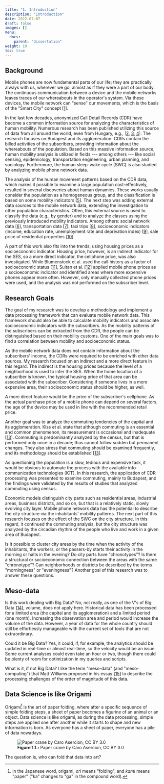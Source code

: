```yaml
---
title: "1. Introduction"
description: "Introduction"
date: 2022-07-07
draft: false
images: []
menu: 
  docs: 
    parent: "dissertation"
weight: 10
toc: true
---
```



## Background

Mobile phones are now fundamental parts of our life; they are practically always with us, wherever we go, almost as if they were a part of our body. The continuous communication between a device and the mobile networks leaves traces of our whereabouts in the operator's system. Via these devices, the mobile network can "sense" our movements, which is the basis of the "Smart City" concept [<a href="/docs/dissertation/bibliography#batty2012smart" title="M. Batty et al., “Smart cities of the future,” The European Physical Journal Special Topics, vol. 214, no. 1, pp. 481–518, 2012.">1</a>].

In the last few decades, anonymized Call Detail Records (<span class="acronym" title="Call Detail Record">CDR</span>) have become a common information source for analyzing the characteristics of human mobility. Numerous research has been published utilizing this source of data from all around the world, even from Hungary, e.g., [<a href="/docs/dissertation/bibliography#tettamanti2014mobile" title="T. Tettamanti and I. Varga, “Mobile phone location area based traffic flow estimation in urban road traffic,” Columbia International Publishing, Advances in Civil and Environmental Engineering, vol. 1, no. 1, pp. 1–15, 2014.">2</a>, <a href="/docs/dissertation/bibliography#egedy2021urban" title="T. Egedy and B. Ságvári, “Urban geographical patterns of the relationship between mobile communication, social networks and economic development–the case of Hungary,” Hungarian Geographical Bulletin, vol. 70, no. 2, pp. 129–148, 2021.">3</a>, <a href="/docs/dissertation/bibliography#szocska2021countrywide" title="M. Szocska et al., “Countrywide population movement monitoring using mobile devices generated (big) data during the COVID-19 crisis,” Scientific Reports, vol. 11, no. 1, pp. 1–9, 2021.">4</a>]. The research focuses on Budapest and its agglomeration. <span class="acronym" title="Call Detail Record">CDR</span>s contain the billed activities of the subscribers, providing information about the whereabouts of the population. Based on this massive information source, human mobility analysis is utilized in fields --- among others --- like social sensing, epidemiology, transportation engineering, urban planning, and sociology. Furthermore, the human sleep-wake cycle (<span class="acronym" title="sleep wake cycle">SWC</span>) is also studied by analyzing mobile phone network data.

The analysis of the human movement patterns based on the <span class="acronym" title="Call Detail Record">CDR</span> data, which makes it possible to examine a large population cost-effectively, resulted in several discoveries about human dynamics. These works usually consider the population as a homogeneous group, and the classification is based on some mobility indicators [<a href="/docs/dissertation/bibliography#pappalardo2015returners" title="L. Pappalardo, F. Simini, S. Rinzivillo, D. Pedreschi, F. Giannotti, and A.-L. Barabási, “Returners and explorers dichotomy in human mobility,” Nature communications, vol. 6, p. 8166, 2015.">5</a>]. The next step was adding external data sources to the mobile network data, extending the investigation to other population characteristics. Often, this external source is used to classify the data (e.g., by gender) and to analyze the classes using the previously introduced mobility indicators. Among others: social network data [<a href="/docs/dissertation/bibliography#cecaj2014re" title="A. Cecaj, M. Mamei, and N. Bicocchi, “Re-identification of anonymized CDR datasets using social network data,” in 2014 IEEE International Conference on Pervasive Computing and Communication Workshops (PERCOM WORKSHOPS), 2014, pp. 237–242.">6</a>], transportation data [<a href="/docs/dissertation/bibliography#huang2018modeling" title="Z. Huang et al., “Modeling real-time human mobility based on mobile phone and transportation data fusion,” Transportation research part C: emerging technologies, vol. 96, pp. 251–269, 2018.">7</a>], taxi trips [<a href="/docs/dissertation/bibliography#furno2017fusing" title="A. Furno, N.-E. El Faouzi, M. Fiore, and R. Stanica, “Fusing GPS probe and mobile phone data for enhanced land-use detection,” in 2017 5th IEEE International Conference on Models and Technologies for Intelligent Transportation Systems (MT-ITS), 2017, pp. 693–698.">8</a>], socioeconomic indicators (income, education rate, unemployment rate and deprivation index) [<a href="/docs/dissertation/bibliography#pappalardo2015using" title="L. Pappalardo, D. Pedreschi, Z. Smoreda, and F. Giannotti, “Using big data to study the link between human mobility and socio-economic development,” in 2015 IEEE International Conference on Big Data (Big Data), 2015, pp. 871–878.">9</a>], sale price of residential properties [<a href="/docs/dissertation/bibliography#xu2018human" title="Y. Xu, A. Belyi, I. Bojic, and C. Ratti, “Human mobility and socioeconomic status: Analysis of Singapore and Boston,” Computers, Environment and Urban Systems, vol. 72, pp. 51–67, 2018.">10</a>].

A part of this work also fits into the trends, using housing prices as a socioeconomic indicator. Housing price, however, is an indirect indicator for the <span class="acronym" title="Social Economic Status">SES</span>, so a more direct indicator, the cellphone price, was also investigated. While Blumenstock et al. used the call history as a factor of socioeconomic status [<a href="/docs/dissertation/bibliography#blumenstock2015predicting" title="J. Blumenstock, G. Cadamuro, and R. On, “Predicting poverty and wealth from mobile phone metadata,” Science, vol. 350, no. 6264, pp. 1073–1076, 2015.">11</a>], Sultan et al. [<a href="/docs/dissertation/bibliography#sultan2015mobile" title="S. F. Sultan, H. Humayun, U. Nadeem, Z. K. Bhatti, and S. Khan, “Mobile phone price as a proxy for socio-economic indicators,” in Proceedings of the Seventh International Conference on Information and Communication Technologies and Development, 2015, pp. 1–4.">12</a>] applied mobile phone prices as a socioeconomic indicator and identified areas where more expensive phones appear more often. However, only manually collected phone prices were used, and the analysis was not performed on the subscriber level.

## Research Goals

The goal of my research was to develop a methodology and implement a data processing framework that can evaluate mobile network data. This framework should also be able to calculate mobility indicators and associate socioeconomic indicators with the subscribers. As the mobility patterns of the subscribers can be extracted from the <span class="acronym" title="Call Detail Record">CDR</span>, the people can be distinguished based on their mobility customs. One of the main goals was to find a correlation between mobility and socioeconomic status.

As the mobile network data does not contain information about the subscribers' income, the <span class="acronym" title="Call Detail Record">CDR</span>s were required to be enriched with other data sources. My research focused on an indirect and a more direct feature in this regard. The indirect is the housing prices because the level of a neighborhood is used to infer the <span class="acronym" title="Social Economic Status">SES</span>. When the home location of a subscriber is known, the typical housing price of that area can be associated with the subscriber. Considering if someone lives in a more expensive area, their socioeconomic status should be higher, as well.

A more direct feature would be the price of the subscriber's cellphone. As the actual purchase price of a mobile phone can depend on several factors, the age of the device may be used in line with the recommended retail price.

Another goal was to analyze the commuting tendencies of the capital and its agglomeration. Kiss et al. state that although commuting is an essential and common phenomenon, its measurement is occasional and inadequate [<a href="/docs/dissertation/bibliography#kiss2015ingazas" title="A. Kiss and Z. Matyusz, “Az ingázás, mint forgalomkeltő tényező,” Munkaügyi szemle, vol. 59, no. 5, pp. 20–34, 2015.">13</a>]. Commuting is predominantly analyzed by the census, but that is performed only once in a decade; thus cannot follow sudden but permanent changes. They also stress that commuting should be examined frequently, and its methodology should be established [<a href="/docs/dissertation/bibliography#kiss2015ingazas" title="A. Kiss and Z. Matyusz, “Az ingázás, mint forgalomkeltő tényező,” Munkaügyi szemle, vol. 59, no. 5, pp. 20–34, 2015.">13</a>].

As questioning the population is a slow, tedious and expensive task, it would be obvious to automate the process with the available info-communication technologies (<span class="acronym" title="information and communication technology">ICT</span>). In this research, the application of <span class="acronym" title="Call Detail Record">CDR</span> processing was presented to examine commuting, mainly to Budapest, and the findings were validated by the results of studies that analyzed commuting using census.

Economic models distinguish city parts such as residential areas, industrial areas, business districts, and so on, but that is a relatively static, slowly evolving city layer. Mobile phone network data has the potential to describe the city structure via the inhabitants' mobility patterns. The next part of this research focuses on the effect of the <span class="acronym" title="sleep wake cycle">SWC</span> on the city structure. In this regard, it continued the commuting analysis, but the city structure was analyzed by the circadian rhythm of the people who live and work in a given area of Budapest.

Is it possible to cluster city areas by the time when the activity of the inhabitants, the workers, or the passers-by starts their activity in the morning or halts in the evening? Do city parts have "chronotypes"? Is there a structural or socioeconomic connection between the areas with the same "chronotype"? Can neighborhoods or districts be described by the terms "morningness" or "eveningness"? Another goal of this research was to answer these questions.

## Meso-data

Is this work dealing with Big Data? No, not really, as one of the V's of Big Data [<a href="/docs/dissertation/bibliography#mcafee2012big" title="A. McAfee, E. Brynjolfsson, T. H. Davenport, D. J. Patil, and D. Barton, “Big data: the management revolution,” Harvard business review, vol. 90, no. 10, pp. 60–68, 2012.">14</a>], volume, does not apply here. Historical data has been processed for a limited area (the capital and its agglomeration) and a limited period (one month). Increasing the observation area and period would increase the volume of the data. However, a year of data for the whole country should still be effortlessly manageable with the current set of tools that are not extraordinary.

Could it be Big Data? Yes, it could, if, for example, the analytics should be updated in real-time or almost real-time, so the velocity would be an issue. Some current analyses could even take an hour or two, though there could be plenty of room for optimization in my queries and scripts.

What is it, if not Big Data? I like the term "meso-data" (and "meso-computing") that Matt Williams proposed in his essay [<a href="/docs/dissertation/bibliography#williams2020meso" title="M. Williams, “Meso-computing and meso-data: the forgotten middle,” milliams.com. Aug. 28, 2020. Available: https://milliams.com/posts/2020/mesocomputing/">15</a>] to describe the processing challenges of the order of magnitude of this data.

## Data Science is like Origami

Origami[^1] is the art of paper folding, where after a specific sequence of simple folding steps, a sheet of paper becomes a figurine of an animal or an object. Data science is like origami, as during the data processing, simple steps are applied one after another while it starts to shape and new information is born. As everyone has a sheet of paper, everyone has a pile of data nowadays.


<figure id="">
<img src="paper-crane.png" alt="Paper crane by Caro Asercion, CC BY 3.0">
<figcaption><strong>Figure 1.1.:</strong> Paper crane by Caro Asercion, CC BY 3.0</figcaption>
</figure>



The question is, who can fold that data into art?

[^1]: In the Japanese word, origami, *ori* means "folding", and *kami* means "paper" ("ka" changes to "ga" in the compound word).
